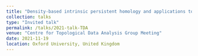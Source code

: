 ```yaml
---
title: "Density-based intrinsic persistent homology and applications to time series analysis"
collection: talks
type: "Invited talk"
permalink: /talks/2021-talk-TDA
venue: "Centre for Topological Data Analysis Group Meeting"
date: 2021-11-19
location: Oxford University, United Kingdom
---
```



